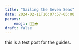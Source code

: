 ```yaml
---
title: "Sailing the Seven Seas"
date: 2024-02-11T16:07:57-05:00
params:
    emoji: 🏴🌐🌧️
draft: false
---
```


this is a test post for the guides.

